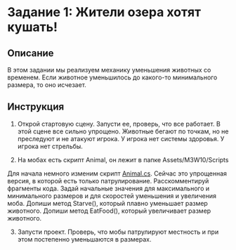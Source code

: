 # Задание 1: Жители озера хотят кушать!

## Описание

В этом задании мы реализуем механику уменьшения животных со временем. Если животное уменьшилось до какого-то минимального размера, то оно исчезает.

## Инструкция

1) Открой стартовую сцену. Запусти ее, проверь, что все работает. В этой сцене все сильно упрощено. Животные бегают по точкам, но не преследуют и не атакуют игрока. У игрока нет системы здоровья. У игрока нет стрельбы.

2) На мобах есть скрипт Animal, он лежит в папке Assets/M3W10/Scripts

Для начала немного изменим скрипт [Animal.cs](https://github.com/copetonrob/YP_Unity_M3_W10/blob/main/Animal.cs). Сейчас это упрощенная версия, в которой есть только патрулирование. Расскомментируй фрагменты кода. Задай начальные значения для максимального и минимального размеров и для скоростей уменьшения и увеличения моба. Допиши метод Starve(), который плавно уменьшает размер животного. Допиши метод EatFood(), который увеличивает размер животного.

3) Запусти проект. Проверь, что мобы патрулируют местность и при этом постепенно уменьшаются в размерах.
